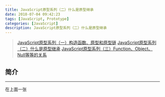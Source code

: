 ```yaml
---
title: JavaScript原型系列（二）什么是原型继承
date: 2018-07-04 09:42:23
tags: [JavaScript, Prototype]
categories: [JavaScript]
description: JavaScript原型系列（二）什么是原型继承
---
```

> [JavaScript原型系列（一）构造函数、原型和原型链](/blog/javascript/javascript-prototype.html)
> [JavaScript原型系列（二）什么是原型继承](/blog/javascript/javascript-prototype-one.html)
> [JavaScript原型系列（三）Function、Object、Null等等的关系](/blog/javascript/javascript-prototype-two.html)

## 简介

* * *

在上面一张
